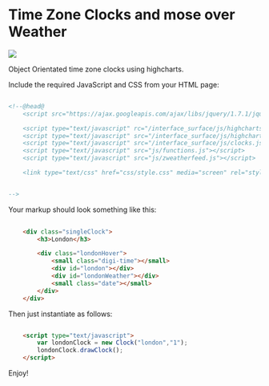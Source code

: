 Time Zone Clocks and mose over Weather 
================

[![](https://raw.github.com/Claromentis/Clock-and-weather/master/screenshot.png)](https://raw.github.com/Claromentis/Clock-and-weather/master/screenshot.png)

Object Orientated time zone clocks using highcharts.


Include the required JavaScript and CSS from your HTML page:

```html

<!--@head@
	<script src="https://ajax.googleapis.com/ajax/libs/jquery/1.7.1/jquery.min.js"></script>

	<script type="text/javascript" rc="/interface_surface/js/highcharts.js"></script>
	<script type="text/javascript" src="/interface_surface/js/highcharts-more.js"></script>
	<script type="text/javascript" src="/interface_surface/js/clocks.js" type="text/javascript"></script>
	<script type="text/javascript" src="js/functions.js"></script>
	<script type="text/javascript" src="js/zweatherfeed.js"></script>

	<link type="text/css" href="css/style.css" media="screen" rel="stylesheet" />


-->

```
Your markup should look something like this:

```html
	
	<div class="singleClock">
		<h3>London</h3>

		<div class="londonHover">
			<small class="digi-time"></small>
			<div id="london"></div>
			<div id="londonWeather"></div>
			<small class="date"></small>
		</div>
	</div>

```

Then just instantiate as follows:

```html

	<script type="text/javascript">
		var londonClock = new Clock("london","1");
		londonClock.drawClock();
	</script>

```

Enjoy!